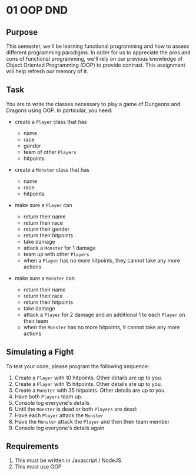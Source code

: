 # 01 OOP DND

## Purpose

This semester, we'll be learning functional programming and how to assess different programming paradigms. In order for us to appreciate the pros and cons of functional programming, we'll rely on our previous knowledge of Object Oriented Programming (OOP) to provide contrast. This assignment will help refresh our memory of it.

## Task

You are to write the classes necessary to play a game of Dungeons and Dragons using OOP. In particular, you need:

- create a `Player` class that has
  - name
  - race
  - gender
  - team of other `Players`
  - hitpoints

- create a `Monster` class that has
  - name
  - race
  - hitpoints

- make sure a `Player` can
  - return their name
  - return their race
  - return their gender
  - return their hitpoints
  - take damage
  - attack a `Monster` for 1 damage
  - team up with other `Players`
  - when a `Player` has no more hitpoints, they cannot take any more actions

- make sure a `Monster` can
  - return their name
  - return their race
  - return their hitpoints
  - take damage
  - attack a `Player` for 2 damage and an additional 1 to each `Player` on their team
  - when the `Monster` has no more hitpoints, it cannot take any more actions

## Simulating a Fight

To test your code, please program the following sequence:

1. Create a `Player` with 10 hitpoints. Other details are up to you.
2. Create a `Player` with 15 hitpoints. Other details are up to you.
3. Create a `Monster` with 35 hitpoints. Other details are up to you.
4. Have both `Players` team up.
5. Console log everyone's details
6. Until the `Monster` is dead or both `Players` are dead:
  1. Have each `Player` attack the `Monster`
  2. Have the `Monster` attack the `Player` and then their team member
  3. Console log everyone's details again

## Requirements

1. This must be written in Javascript / NodeJS
2. This must use OOP
